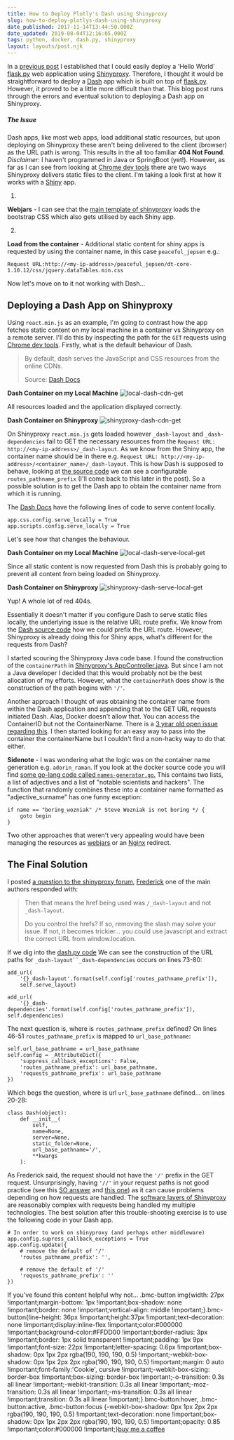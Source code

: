 ```yaml
---
title: How to Deploy Plotly's Dash using Shinyproxy
slug: how-to-deploy-plotlys-dash-using-shinyproxy
date_published: 2017-11-14T13:44:50.000Z
date_updated: 2019-08-04T12:16:05.000Z
tags: python, docker, dash.py, shinyproxy
layout: layouts/post.njk
---
```


In a [previous post](/shiny-containers-with-shinyproxy/#addingadditionalnonshinyapps) I established that I could easily deploy a 'Hello World' [flask.py](http://flask.pocoo.org/) web application using [Shinyproxy](https://www.shinyproxy.io/). Therefore, I thought it would be straightforward to deploy a [Dash](https://plot.ly/dash/) app which is built on top of [flask.py](http://flask.pocoo.org/). However, it proved to be a little more difficult than that. This blog post runs through the errors and eventual solution to deploying a Dash app on Shinyproxy.

##### The Issue

Dash apps, like most web apps, load additional static resources, but upon deploying on Shinyproxy these aren't being delivered to the client (browser) as the URL path is wrong. This results in the all too familiar **404 Not Found**. *Disclaimer*: I haven't programmed in Java or SpringBoot (yet!). However, as far as I can see from looking at [Chrome dev tools](https://developer.chrome.com/devtools) there are two ways Shinyproxy delivers static files to the client. I'm taking a look first at how it works with a [Shiny](https://shiny.rstudio.com/) app.

1. 
**Webjars** - I can see that the [main template of shinyproxy](https://github.com/openanalytics/shinyproxy/blob/master/src/main/resources/templates/app.html) loads the bootstrap CSS which also gets utilised by each Shiny app.

2. 
**Load from the container** - Additional static content for shiny apps is requested by using the container name, in this case `peaceful_jepsen` e.g.:

    Request URL:http://<my-ip-address>/peaceful_jepsen/dt-core-1.10.12/css/jquery.dataTables.min.css
    

Now let's move on to it not working with Dash...

## Deploying a Dash App on Shinyproxy

Using `react.min.js` as an example, I'm going to contrast how the app fetches static content on my local machine in a container vs Shinyproxy on a remote server. I'll do this by inspecting the path for the `GET` requests using [Chrome dev tools](https://developer.chrome.com/devtools). Firstly, what is the default behaviour of Dash.

> By default, dash serves the JavaScript and CSS resources from the online CDNs.
> 
> Source: [Dash Docs](https://plot.ly/dash/external-resources)

**Dash Container on my Local Machine**
![local-dash-cdn-get](/content/images/2017/11/local-dash-cdn-get.png)

All resources loaded and the application displayed correctly.

**Dash Container on Shinyproxy**
![shinyproxy-dash-cdn-get](/content/images/2017/11/shinyproxy-dash-cdn-get.png)

On Shinyproxy `react.min.js` gets loaded however `_dash-layout` and `_dash-dependencies` fail to GET the necessary resources from the `Request URL: http://<my-ip-address>/_dash-layout`. As we know from the Shiny app, the container name should be in there e.g. `Request URL: http://<my-ip-address>/<container_name>/_dash-layout`. This is how Dash is supposed to behave, looking at [the source code](https://github.com/plotly/dash/blob/4ee769d3593d5297602c2bb6faca0eb63884d480/dash/dash.py#L74) we can see a configurable `routes_pathname_prefix` (I'll come back to this later in the post). So a possible solution is to get the Dash app to obtain the container name from which it is running.

The [Dash Docs](https://plot.ly/dash/external-resources) have the following lines of code to serve content locally.

    app.css.config.serve_locally = True
    app.scripts.config.serve_locally = True
    

Let's see how that changes the behaviour.

**Dash Container on my Local Machine**
![local-dash-serve-local-get](/content/images/2017/11/local-dash-serve-local-get.png)

Since all static content is now requested from Dash this is probably going to prevent all content from being loaded on Shinyproxy.

**Dash Container on Shinyproxy**
![shinyproxy-dash-serve-local-get](/content/images/2017/11/shinyproxy-dash-serve-local-get.png)

Yup! A whole lot of red 404s.

Essentially it doesn't matter if you configure Dash to serve static files locally, the underlying issue is the relative URL route prefix. We know from the [Dash source code](https://github.com/plotly/dash/blob/master/dash/dash.py#L50) how we could prefix the URL route. However, Shinyproxy is already doing this for Shiny apps, what's different for the requests from Dash?

I started scouring the Shinyproxy Java code base. I found the construction of the `containerPath` in [Shinyproxy's AppController.java](https://github.com/openanalytics/shinyproxy/blob/f934f108573f1ed1d24a719d9e0815012240e11f/src/main/java/eu/openanalytics/controllers/AppController.java#L74). But since I am not a Java developer I decided that this would probably not be the best allocation of my efforts. However, what the `containerPath` does show is the construction of the path begins with `'/'`.

Another approach I thought of was obtaining the container name from within the Dash application and appending that to the GET URL requests initiated Dash. Alas, Docker doesn't allow that. You can access the ContainerID but not the ContainerName. There is a [3 year old open issue regarding this](https://github.com/moby/moby/issues/8427). I then started looking for an easy way to pass into the container the containerName but I couldn't find a non-hacky way to do that either.

**Sidenote** - I was wondering what the logic was on the container name generation e.g. `adorin_raman`. If you look at the docker source code you will find [some go-lang code called `names-generator.go`.](https://github.com/moby/moby/blob/master/pkg/namesgenerator/names-generator.go) This contains two lists, a list of adjectives and a list of "notable scientists and hackers". The function that randomly combines these into a container name formatted as "adjective_surname" has one funny exception:

    if name == "boring_wozniak" /* Steve Wozniak is not boring */ {
    	goto begin
    }
    

Two other approaches that weren't very appealing would have been managing the resources as [webjars](https://www.webjars.org/) or an [Nginx](https://nginx.org/en/) redirect.

## The Final Solution

I posted [a question to the shinyproxy forum](https://support.openanalytics.eu/t/what-is-the-best-way-of-delivering-static-assets-to-the-client-for-custom-apps/363/5), [Frederick](http://www.fcm-consulting.be/resume.html) one of the main authors responded with:

> Then that means the href being used was `/_dash-layout` and not `_dash-layout`.
> 
> Do you control the hrefs? If so, removing the slash may solve your issue. If not, it becomes trickier… you could use javascript and extract the correct URL from window.location.

If we dig into the [dash.py code](https://github.com/plotly/dash/blob/master/dash/dash.py) We can see the construction of the URL paths for `_dash-layout``_dash-dependencies` occurs on lines 73-80:

    add_url(
        '{}_dash-layout'.format(self.config['routes_pathname_prefix']),
        self.serve_layout)
    
    add_url(
    	'{}_dash-dependencies'.format(self.config['routes_pathname_prefix']), self.dependencies)
    

The next question is, where is `routes_pathname_prefix` defined? On lines 46-51 `routes_pathname_prefix` is mapped to `url_base_pathname`:

    self.url_base_pathname = url_base_pathname
    self.config = _AttributeDict({
        'suppress_callback_exceptions': False,
        'routes_pathname_prefix': url_base_pathname,
        'requests_pathname_prefix': url_base_pathname
    })
    

Which begs the question, where is url `url_base_pathname` defined... on lines 20-28:

    class Dash(object):
        def __init__(
            self,
            name=None,
            server=None,
            static_folder=None,
            url_base_pathname='/',
            **kwargs
        ):
    

As Frederick said, the request should not have the `'/'` prefix in the GET request. Unsurprisingly, having `'//'` in your request paths is not good practice (see this [SO answer](https://stackoverflow.com/a/20524044/3691003) and [this one](https://stackoverflow.com/a/10161264/3691003)) as it can cause problems depending on how requests are handled. The [software layers of Shinyproxy](/shiny-containers-with-shinyproxy/#post-content) are reasonably complex with requests being handled my multiple technologies. The best solution after this trouble-shooting exercise is to use the following code in your Dash app.

    # In order to work on shinyproxy (and perhaps other middleware)
    app.config.supress_callback_exceptions = True
    app.config.update({
        # remove the default of '/'
        'routes_pathname_prefix': '',
    
        # remove the default of '/'
        'requests_pathname_prefix': ''
    })
    

If you've found this content helpful why not...
.bmc-button img{width: 27px !important;margin-bottom: 1px !important;box-shadow: none !important;border: none !important;vertical-align: middle !important;}.bmc-button{line-height: 36px !important;height:37px !important;text-decoration: none !important;display:inline-flex !important;color:#000000 !important;background-color:#FFDD00 !important;border-radius: 3px !important;border: 1px solid transparent !important;padding: 1px 9px !important;font-size: 22px !important;letter-spacing: 0.6px !important;box-shadow: 0px 1px 2px rgba(190, 190, 190, 0.5) !important;-webkit-box-shadow: 0px 1px 2px 2px rgba(190, 190, 190, 0.5) !important;margin: 0 auto !important;font-family:'Cookie', cursive !important;-webkit-box-sizing: border-box !important;box-sizing: border-box !important;-o-transition: 0.3s all linear !important;-webkit-transition: 0.3s all linear !important;-moz-transition: 0.3s all linear !important;-ms-transition: 0.3s all linear !important;transition: 0.3s all linear !important;}.bmc-button:hover, .bmc-button:active, .bmc-button:focus {-webkit-box-shadow: 0px 1px 2px 2px rgba(190, 190, 190, 0.5) !important;text-decoration: none !important;box-shadow: 0px 1px 2px 2px rgba(190, 190, 190, 0.5) !important;opacity: 0.85 !important;color:#000000 !important;}[buy me a coffee](https://www.buymeacoffee.com/6uRXFwMJD)
